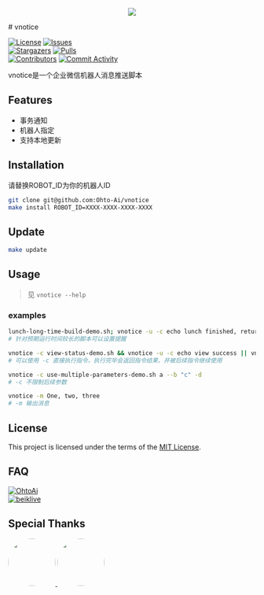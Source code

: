 <p align="center">
  <img src="https://api.onedrive.com/v1.0/shares/s!AnnswJMWKhhhljhu14hyg6TlxcPc/root/content" height="auto" width="auto" />
</p>
# vnotice

[circleci]: https://app.circleci.com/pipelines/github/Ohto-Ai/vnotice
[issues]: https://github.com/Ohto-Ai/vnotice/issues
[stargazers]: https://github.com/Ohto-Ai/vnotice/stargazers
[pulls]: https://github.com/Ohto-Ai/vnotice/pulls
[commit-activity]: https://github.com/Ohto-Ai/vnotice/pulse
[contributors]: https://github.com/Ohto-Ai/vnotice/contributors
[use-this]: https://github.com/Ohto-Ai/vnotice/generate
[circleci:badge]: https://img.shields.io/circleci/project/github/Ohto-Ai/vnotice/master
[license:badge]: https://img.shields.io/github/license/Ohto-Ai/vnotice?style=for-the-badge&logo=github
[issues:badge]: https://img.shields.io/github/issues/Ohto-Ai/vnotice?style=for-the-badge&logo=github
[stargazers:badge]: https://img.shields.io/github/stars/Ohto-Ai/vnotice?style=for-the-badge&logo=github
[pulls:badge]: https://img.shields.io/github/issues-pr/Ohto-Ai/vnotice?logo=github&style=for-the-badge&color=0088ff
[contributors:badge]: https://img.shields.io/github/contributors/Ohto-Ai/vnotice?style=for-the-badge&logo=github
[commit-activity:badge]: https://img.shields.io/github/commit-activity/m/Ohto-Ai/vnotice?style=for-the-badge&logo=github
[repository]: https://github.com/Ohto-Ai/vnotice

[![License][license:badge]](/LICENSE)
[![Issues][issues:badge]][issues]  
[![Stargazers][stargazers:badge]][stargazers]
[![Pulls][pulls:badge]][pulls]  
[![Contributors][contributors:badge]][contributors]
[![Commit Activity][commit-activity:badge]][commit-activity]

vnotice是一个企业微信机器人消息推送脚本

## Features
- 事务通知
- 机器人指定
- 支持本地更新

## Installation
请替换ROBOT_ID为你的机器人ID
```bash
git clone git@github.com:Ohto-Ai/vnotice
make install ROBOT_ID=XXXX-XXXX-XXXX-XXXX
```

## Update
```bash
make update
```

## Usage
> 见 `vnotice --help`

### examples
```bash
lunch-long-time-build-demo.sh; vnotice -u -c echo lunch finished, return $?
# 针对预期运行时间较长的脚本可以设置提醒

vnotice -c view-status-demo.sh && vnotice -u -c echo view success || vnotice -u -c echo view failed
# 可以使用 -c 直接执行指令，执行完毕会返回指令结果，并被后续指令继续使用

vnotice -c use-multiple-parameters-demo.sh a --b "c" -d
# -c 不限制后续参数

vnotice -m One, two, three
# -m 输出消息
```

## License

This project is licensed under the terms of the [MIT License](/LICENSE).

## FAQ

[![OhtoAi](https://img.shields.io/badge/mail-OhtoAi-blue.svg?&style=for-the-badge&color=743837)](mailto:zhu.thatboy@outlook.com?subject=Feedback&body=This%20is%20a%20test%20feedback.)  
[![beiklive](https://img.shields.io/badge/mail-beiklive-blue.svg?&style=for-the-badge&color=D2FBFF)](mailto:boy_dongjie@foxmail.com?subject=Feedback&body=This%20is%20a%20test%20feedback.)


## Special Thanks
<a href="https://github.com/Ohto-Ai">
    <img src="https://avatars.githubusercontent.com/Ohto-Ai" style="border-radius:50%" width="96px">
</a>
<a href="https://github.com/beiklive">
    <img src="https://avatars.githubusercontent.com/beiklive" style="border-radius:50%" width="96px">
</a>
